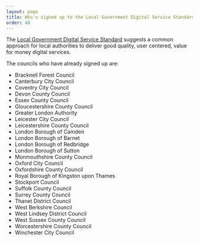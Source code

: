 ```yaml
---
layout: page
title: Who's signed up to the Local Government Digital Service Standard
order: 40
---
```


The [Local Government Digital Service Standard](/service-standard) suggests a common approach for local authorities to deliver good quality, user centered, value for money digital services.

The councils who have already signed up are:

- Bracknell Forest Council
- Canterbury City Council
- Coventry City Council
- Devon County Council
- Essex County Council
- Gloucestershire County Council
- Greater London Authority
- Leicester City Council
- Leicestershire County Council
- London Borough of Camden
- London Borough of Barnet
- London Borough of Redbridge
- London Borough of Sutton
- Monmouthshire County Council
- Oxford City Council
- Oxfordshire County Council
- Royal Borough of Kingston upon Thames
- Stockport Council
- Suffolk County Council
- Surrey County Council
- Thanet District Council
- West Berkshire Council
- West Lindsey District Council
- West Sussex County Council
- Worcestershire County Council
- Winchester City Council